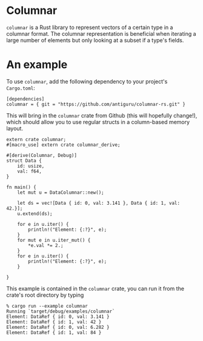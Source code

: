 # Columnar #

`columnar` is a Rust library to represent vectors of a certain type
in a columnar format. The columnar representation is beneficial when
iterating a large number of elements but only looking at a subset
if a type's fields.

# An example

To use `columnar`, add the following dependency to your project's
`Cargo.toml`:

```
[dependencies]
columnar = { git = "https://github.com/antiguru/columnar-rs.git" }
```

This will bring in the `columnar` crate from Github (this will hopefully change!),
which should allow you to use regular structs in a column-based memory layout.

```
extern crate columnar;
#[macro_use] extern crate columnar_derive;

#[derive(Columnar, Debug)]
struct Data {
    id: usize,
    val: f64,
}

fn main() {
    let mut u = DataColumnar::new();

    let ds = vec![Data { id: 0, val: 3.141 }, Data { id: 1, val: 42.}];
    u.extend(ds);

    for e in u.iter() {
        println!("Element: {:?}", e);
    }
    for mut e in u.iter_mut() {
        *e.val *= 2.;
    }
    for e in u.iter() {
        println!("Element: {:?}", e);
    }

}
```

This example is contained in the `columnar` crate, you can run it from
the crate's root directory by typing

```
% cargo run --example columnar                                                      
Running `target/debug/examples/columnar`                                                       Element: DataRef { id: 0, val: 3.141 }                                                         Element: DataRef { id: 1, val: 42 }                                                            Element: DataRef { id: 0, val: 6.282 }                                                         Element: DataRef { id: 1, val: 84 }
```